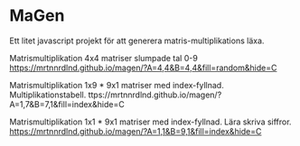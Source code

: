 # MaGen
Ett litet javascript projekt för att generera matris-multiplikations läxa.

Matrismultiplikation 4x4 matriser slumpade tal 0-9
https://mrtnnrdlnd.github.io/magen/?A=4,4&B=4,4&fill=random&hide=C

Matrismultiplikation 1x9 * 9x1 matriser med index-fyllnad. Multiplikationstabell.
ttps://mrtnnrdlnd.github.io/magen/?A=1,7&B=7,1&fill=index&hide=C

Matrismultiplikation 1x1 * 9x1 matriser med index-fyllnad. Lära skriva siffror.
https://mrtnnrdlnd.github.io/magen/?A=1,1&B=9,1&fill=index&hide=C
